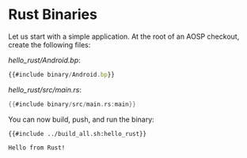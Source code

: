 # Rust Binaries

Let us start with a simple application. At the root of an AOSP checkout, create
the following files:

_hello_rust/Android.bp_:

```javascript
{{#include binary/Android.bp}}
```

_hello_rust/src/main.rs_:

```rust
{{#include binary/src/main.rs:main}}
```

You can now build, push, and run the binary:

```shell
{{#include ../build_all.sh:hello_rust}}
```

```shell
Hello from Rust!
```
